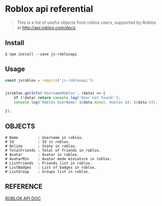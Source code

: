 # Roblox api referential

> This is a list of useful objects from roblox users, supported by Roblox at http://api.roblox.com/docs.



## Install

```
$ npm install --save js-robloxapi
```


## Usage

```js
const jsroblox = require('js-robloxapi');


jsroblox.getInfo('UsernameRoblox', (data) => {
    if (!data) return console.log('User not found!');   
    console.log(`Roblox UserName: ${data.Name}, Roblox Id: ${data.Id}, Roblox Friends: ${data.TotalFriends}`);

});
```


## OBJECTS

```
# Name         : Username in roblox.
# Id           : Id in roblox.
# Online       : State in roblox.
# TotalFriends : Total of friends in roblox.
# Avatar       : Avatar in roblox.
# AvatarMin    : Avatar mode miniature in roblox.
# ListFriends  : Friends list in roblox.
# ListBadges   : List of badges in roblox.
# ListGroup    : Groups list in roblox. 

```


## REFERENCE

[ROBLOX API DOC](http://api.roblox.com/docs)
